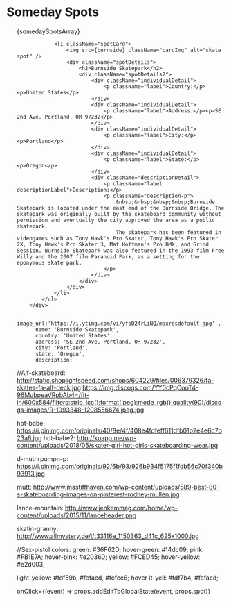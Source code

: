 <div className="somedayDiv">
            <h1>Someday Spots</h1>
            <ul className="somedaySpotsList">
                {somedaySpotsArray}
                
                <li className="spotCard">
                    <img src={burnside} className="cardImg" alt="skate spot" />
                    <div className="spotDetails">
                        <h2>Burnside Skatepark</h2>
                        <div className="spotDetails2">
                            <div className="individualDetail">
                                <p className="label">Country:</p><p>United States</p>
                            </div>
                            <div className="individualDetail">
                                <p className="label">Address:</p><p>SE 2nd Ave, Portland, OR 97232</p>
                            </div>
                            <div className="individualDetail">
                                <p className="label">City:</p><p>Portland</p>
                            </div>
                            <div className="individualDetail">
                                <p className="label">State:</p><p>Oregon</p>
                            </div>
                            <div className="descriptionDetail">
                                <p className="label descriptionLabel">Description:</p>
                                <p className="description-p">
                                    &nbsp;&nbsp;&nbsp;&nbsp;Burnside Skatepark is located under the east end of the Burnside Bridge. The skatepark was originally built by the skateboard community without permission and eventually the city approved the area as a public skatepark.
                                    The skatepark has been featured in videogames such as Tony Hawk's Pro Skater, Tony Hawk's Pro Skater 2X, Tony Hawk's Pro Skater 3, Mat Hoffman's Pro BMX, and Grind Session. Burnside Skatepark was also featured in the 1993 film Free Willy and the 2007 film Paranoid Park, as a setting for the eponymous skate park. 
                                </p>
                            </div>
                        </div>
                    </div> 
                </li>   
            </ul>
        </div>

        image_url:'https://i.ytimg.com/vi/yfoD24rLiNQ/maxresdefault.jpg' ,
          name: 'Burnside Skatepark',
          country: 'United States',
          address: 'SE 2nd Ave, Portland, OR 97232',
          city: 'Portland',
          state: 'Oregon',
          description:

//Alf-skateboard:
http://static.shoplightspeed.com/shops/604229/files/006379326/fa-skates-fa-alf-deck.jpg
https://img.discogs.com/YY0cPqCooT4-96MubpeaVRpbAb4=/fit-in/600x584/filters:strip_icc():format(jpeg):mode_rgb():quality(90)/discogs-images/R-1093348-1208556674.jpeg.jpg

hot-babe: https://i.pinimg.com/originals/40/8e/4f/408e4fdfeff611dfb01b2e4e6c7b23a6.jpg
hot-babe2: http://kuapp.me/wp-content/uploads/2018/05/skater-girl-hot-girls-skateboarding-wear.jpg

d-muthrpumpn-p: https://i.pinimg.com/originals/92/6b/93/926b934f5175f1fdb56c70f340b93913.jpg

mutt: http://www.mastiffhaven.com/wp-content/uploads/589-best-80-s-skateboarding-images-on-pinterest-rodney-mullen.jpg

lance-mountain: http://www.jenkemmag.com/home/wp-content/uploads/2015/11/lanceheader.png

skatin-granny: http://www.allmystery.de/i/t33116e_1150363_d41c_625x1000.jpg

//Sex-pistol colors:
green: #36F62D;
hover-green: #14dc09;
pink: #FB1E7A;
hover-pink: #e20360;
yellow: #FCED45;
hover-yellow: #e2d003;

light-yellow: #fdf59b, #fefacd, #fefce6;
hover lt-yell: #fdf7b4, #fefacd;


onClick={(event) => props.addEditToGlobalState(event, props.spot)}